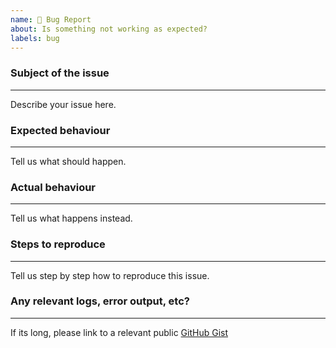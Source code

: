 ```yaml
---
name: 🐛 Bug Report
about: Is something not working as expected?
labels: bug
---
```


### Subject of the issue
-------------------------------------------
Describe your issue here.

### Expected behaviour
-------------------------------------------
Tell us what should happen.

### Actual behaviour
-------------------------------------------
Tell us what happens instead.

### Steps to reproduce
-------------------------------------------
Tell us step by step how to reproduce this issue.

### Any relevant logs, error output, etc?
-------------------------------------------
If its long, please link to a relevant public [GitHub Gist](https://gist.github.com/)
